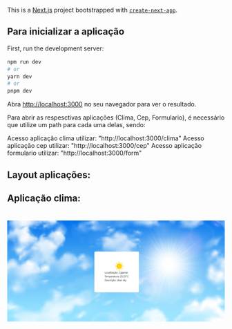 This is a [Next.js](https://nextjs.org/) project bootstrapped with [`create-next-app`](https://github.com/vercel/next.js/tree/canary/packages/create-next-app).

## Para inicializar a aplicação 

First, run the development server:

```bash
npm run dev
# or
yarn dev
# or
pnpm dev
```

Abra [http://localhost:3000](http://localhost:3000) no seu navegador para ver o resultado.

Para abrir as respesctivas aplicações (Clima, Cep, Formulario), é necessário que
utilize um path para cada uma delas, sendo:

Acesso aplicação clima utilizar: "http://localhost:3000/clima"
Acesso aplicação cep utilizar: "http://localhost:3000/cep"
Acesso aplicação formulario utilizar: "http://localhost:3000/form"

## Layout aplicações: 

## Aplicação clima:
<h1 align="center">
  <img alt="Clima" title="Clima" src="./public/Clima.png" />
</h1>
